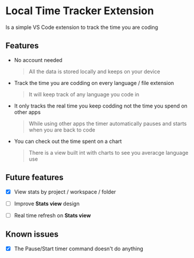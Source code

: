 # Local Time Tracker Extension

Is a simple VS Code extension to track the time you are coding


## Features

- No account needed
    > All the data is stored locally and keeps on your device

- Track the time you are codding on every language / file extension
    > It will keep track of any language you code in

- It only tracks the real time you keep codding not the time you spend on other apps
    > While using other apps the timer automatically pauses and starts when you are back to code

- You can check out the time spent on a chart
    > There is a view built int with charts to see you averacge language use



## Future features

- [x] View stats by project / workspace / folder

- [ ] Improve **Stats view** design

- [ ] Real time refresh on **Stats view**



## Known issues

- [x] The Pause/Start timer command doesn't do anything